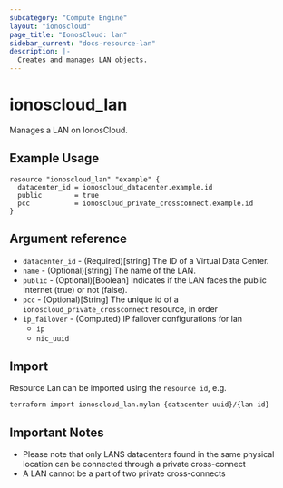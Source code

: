 ```yaml
---
subcategory: "Compute Engine"
layout: "ionoscloud"
page_title: "IonosCloud: lan"
sidebar_current: "docs-resource-lan"
description: |-
  Creates and manages LAN objects.
---
```


# ionoscloud\_lan

Manages a LAN on IonosCloud.

## Example Usage

```hcl
resource "ionoscloud_lan" "example" {
  datacenter_id = ionoscloud_datacenter.example.id
  public        = true
  pcc           = ionoscloud_private_crossconnect.example.id
}
```

## Argument reference

* `datacenter_id` - (Required)[string] The ID of a Virtual Data Center.
* `name` - (Optional)[string] The name of the LAN.
* `public` - (Optional)[Boolean] Indicates if the LAN faces the public Internet (true) or not (false).
* `pcc` - (Optional)[String] The unique id of a `ionoscloud_private_crossconnect` resource, in order
* `ip_failover` - (Computed) IP failover configurations for lan
  * `ip`
  * `nic_uuid`
  
## Import

Resource Lan can be imported using the `resource id`, e.g.

```shell
terraform import ionoscloud_lan.mylan {datacenter uuid}/{lan id}
```

## Important Notes

- Please note that only LANS datacenters found in the same physical location can be connected through a private cross-connect
- A LAN cannot be a part of two private cross-connects